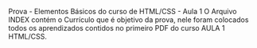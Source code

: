 Prova - Elementos Básicos do curso de HTML/CSS - Aula 1
O Arquivo INDEX contém o Currículo que é objetivo da prova, nele foram colocados todos os aprendizados contidos no primeiro PDF do curso AULA 1 HTML/CSS.
